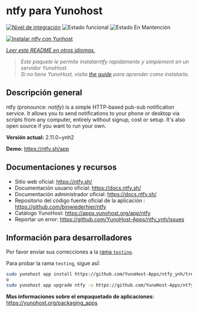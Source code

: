 <!--
Este archivo README esta generado automaticamente<https://github.com/YunoHost/apps/tree/master/tools/readme_generator>
No se debe editar a mano.
-->

# ntfy para Yunohost

[![Nivel de integración](https://dash.yunohost.org/integration/ntfy.svg)](https://ci-apps.yunohost.org/ci/apps/ntfy/) ![Estado funcional](https://ci-apps.yunohost.org/ci/badges/ntfy.status.svg) ![Estado En Mantención](https://ci-apps.yunohost.org/ci/badges/ntfy.maintain.svg)

[![Instalar ntfy con Yunhost](https://install-app.yunohost.org/install-with-yunohost.svg)](https://install-app.yunohost.org/?app=ntfy)

*[Leer este README en otros idiomas.](./ALL_README.md)*

> *Este paquete le permite instalarntfy rapidamente y simplement en un servidor YunoHost.*  
> *Si no tiene YunoHost, visita [the guide](https://yunohost.org/install) para aprender como instalarla.*

## Descripción general

ntfy (pronounce: *notify*) is a simple HTTP-based pub-sub notification service. It allows you to send notifications to your phone or desktop via scripts from any computer, entirely without signup, cost or setup. It's also open source if you want to run your own.


**Versión actual:** 2.11.0~ynh2

**Demo:** <https://ntfy.sh/app>
## Documentaciones y recursos

- Sitio web oficial: <https://ntfy.sh/>
- Documentación usuario oficial: <https://docs.ntfy.sh/>
- Documentación administrador oficial: <https://docs.ntfy.sh/>
- Repositorio del código fuente oficial de la aplicación : <https://github.com/binwiederhier/ntfy>
- Catálogo YunoHost: <https://apps.yunohost.org/app/ntfy>
- Reportar un error: <https://github.com/YunoHost-Apps/ntfy_ynh/issues>

## Información para desarrolladores

Por favor enviar sus correcciones a la [rama `testing`](https://github.com/YunoHost-Apps/ntfy_ynh/tree/testing).

Para probar la rama `testing`, sigue asÍ:

```bash
sudo yunohost app install https://github.com/YunoHost-Apps/ntfy_ynh/tree/testing --debug
o
sudo yunohost app upgrade ntfy -u https://github.com/YunoHost-Apps/ntfy_ynh/tree/testing --debug
```

**Mas informaciones sobre el empaquetado de aplicaciones:** <https://yunohost.org/packaging_apps>
